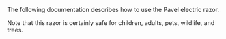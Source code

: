 The following documentation describes how to use the Pavel electric razor.

Note that this razor is certainly safe for children, adults, pets, wildlife, and trees.
